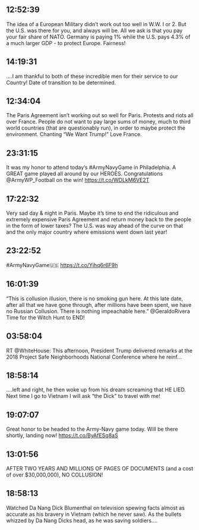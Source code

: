 ## 12:52:39
The idea of a European Military didn’t work out too well in W.W. I or 2. But the U.S. was there for you, and always will be. All we ask is that you pay your fair share of NATO. Germany is paying 1% while the U.S. pays 4.3% of a much larger GDP - to protect Europe. Fairness!
## 14:19:31
....I am thankful to both of these incredible men for their service to our Country! Date of transition to be determined.
## 12:34:04
The Paris Agreement isn’t working out so well for Paris. Protests and riots all over France. People do not want to pay large sums of money, much to third world countries (that are questionably run), in order to maybe protect the environment. Chanting “We Want Trump!” Love France.
## 23:31:15
It was my honor to attend today’s #ArmyNavyGame in Philadelphia. A GREAT game played all around by our HEROES. Congratulations @ArmyWP_Football on the win! https://t.co/WDLkM6VE2T
## 17:22:32
Very sad day &amp; night in Paris. Maybe it’s time to end the ridiculous and extremely expensive Paris Agreement and return money back to the people in the form of lower taxes? The U.S. was way ahead of the curve on that and the only major country where emissions went down last year!
## 23:22:52
#ArmyNavyGame🇺🇸 https://t.co/Yjhq6r6F9h
## 16:01:39
“This is collusion illusion, there is no smoking gun here. At this late date, after all that we have gone through, after millions have been spent, we have no Russian Collusion. There is nothing impeachable here.” @GeraldoRivera  Time for the Witch Hunt to END!
## 03:58:04
RT @WhiteHouse: This afternoon, President Trump delivered remarks at the 2018 Project Safe Neighborhoods National Conference where he reinf…
## 18:58:14
....left and right, he then woke up from his dream screaming that HE LIED. Next time I go to Vietnam I will ask “the Dick” to travel with me!
## 19:07:07
Great honor to be headed to the Army-Navy game today. Will be there shortly, landing now! https://t.co/ByAfESq8aS
## 13:01:56
AFTER TWO YEARS AND MILLIONS OF PAGES OF DOCUMENTS (and a cost of over $30,000,000), NO COLLUSION!
## 18:58:13
Watched Da Nang Dick Blumenthal on television spewing facts almost as accurate as his bravery in Vietnam (which he never saw). As the bullets whizzed by Da Nang Dicks head, as he was saving soldiers....
